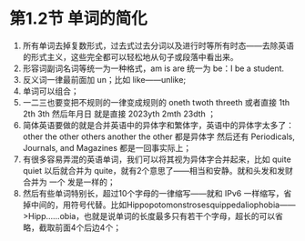 # 第1.2节 单词的简化

1.	所有单词去掉复数形式，过去式过去分词以及进行时等所有时态——去除英语的形式主义，这些完全都可以轻松地从句子或段落中看出来。
2.	形容词副词名词等统一为一种格式，am is are 统一为 be：I be a student.
3.	反义词一律最前面加 un；比如 like——unlike;
4.	单词可以组合；
5.	一二三也要变把不规则的一律变成规则的 oneth twoth threeth 或者直接 1th 2th 3th 然后年月日 就是直接 2023yth 2mth 23dth ；
6.	简体英语要做的就是合并英语中的异体字和繁体字，英语中的异体字太多了：other the other others another the other 都是异体字 然后还有 Periodicals, Journals, and Magazines 都是一回事实际上；
7.	有很多容易弄混的英语单词，我们可以将其视为异体字合并起来，比如 quite quiet 以后就合并为 quite，就有2个意思了——相当和安静。就和头发和发财合并为 一个 发是一样的；
8.	然后有些单词特别长，超过10个字母的一律缩写——就和 IPv6 一样缩写，省掉中间的，用符号代替。比如Hippopotomonstrosesquippedaliophobia——>Hipp……obia，也就是说单词的长度最多只有若干个字母，超长的可以省略，截取前面4个后边4个；
